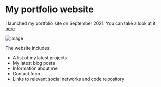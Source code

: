 # My portfolio website

I launched my portfolio site on September 2021. You can take a look at it [here](https://github.com/diegodvfe).

![image](https://github.com/diegodvfe/diegodvfe.github.io/blob/master/src/assets/portada.png)

The website includes:
- A list of my latest projects
- My latest blog posts
- Information about me
- Contact form
- Links to relevant social networks and code repository
